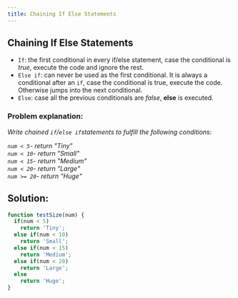 ```yaml
---
title: Chaining If Else Statements
---
```

## Chaining If Else Statements

* ```If```: the first conditional in every if/else statement, case the conditional is *true*, execute the code and ignore the rest.
* ```Else if```: can never be used as the first conditional. It is always a conditional after an ```if```, case the conditional is true, execute the code. Otherwise jumps into the next conditional.
* ```Else```: case all the previous conditionals are *false*, **else** is executed.

### Problem explanation:
_Write chained  `if`/`else if`statements to fulfill the following conditions_:

_`num < 5`- return "Tiny"  
`num < 10`- return "Small"  
`num < 15`- return "Medium"  
`num < 20`- return "Large"  
`num >= 20`- return "Huge"_

## Solution:
```javascript
function testSize(num) {
  if(num < 5)
    return 'Tiny';
  else if(num < 10)
    return 'Small';
  else if(num < 15)
    return 'Medium';
  else if(num < 20)
    return 'Large';
  else
    return 'Huge';
}
```
<!--stackedit_data:
eyJoaXN0b3J5IjpbLTIwMDE2NzEwMDldfQ==
-->